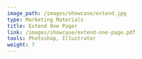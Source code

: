 ```yaml
---
image_path: /images/showcase/extend.jpg
type: Marketing Materials
title: Extend One Pager
link: /images/showcase/extend-one-page.pdf
tools: Photoshop, Illustrator
weight: 7
---
```

